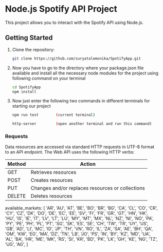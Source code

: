 # Node.js Spotify API Project

This project allows you to interact with the Spotify API using Node.js.

## Getting Started

1. Clone the repository:

   ```bash
   git clone https://github.com/suryatalemonika/SpotifyApp.git

2. Now you have to go to the directory where your package.json file available and install all the necessary node modules for the project using following command on your terminal

   ```bash
   cd SpotifyApp
   npm install

3. Now just enter the following two commands in different terminals for starting our project
   ```bash
   npm run test        (current terminal)
   
   http-server         (open another terminal and run this command)

### Requests
Data resources are accessed via standard HTTP requests in UTF-8 format to an API endpoint. The Web API uses the following HTTP verbs:

| Method | Action                                       |
| ------ | -------------------------------------------- |
| GET    | Retrieves resources                          |
| POST   | Creates resources                            |
| PUT    | Changes and/or replaces resources or collections |
| DELETE | Deletes resources                            |

available_markets: [
      'AR', 'AU', 'AT', 'BE', 'BO', 'BR', 'BG', 'CA', 'CL', 'CO',
      'CR', 'CY', 'CZ', 'DK', 'DO', 'DE', 'EC', 'EE', 'SV', 'FI',
      'FR', 'GR', 'GT', 'HN', 'HK', 'HU', 'IS', 'IE', 'IT', 'LV',
      'LT', 'LU', 'MY', 'MT', 'MX', 'NL', 'NZ', 'NI', 'NO', 'PA',
      'PY', 'PE', 'PH', 'PL', 'PT', 'SG', 'SK', 'ES', 'SE', 'CH',
      'TW', 'TR', 'UY', 'US', 'GB', 'AD', 'LI', 'MC', 'ID', 'JP',
      'TH', 'VN', 'RO', 'IL', 'ZA', 'SA', 'AE', 'BH', 'QA', 'OM',
      'KW', 'EG', 'MA', 'DZ', 'TN', 'LB', 'JO', 'PS', 'IN', 'BY',
      'KZ', 'MD', 'UA', 'AL', 'BA', 'HR', 'ME', 'MK', 'RS', 'SI',
      'KR', 'BD', 'PK', 'LK', 'GH', 'KE', 'NG', 'TZ', 'UG', 'AG',
]
